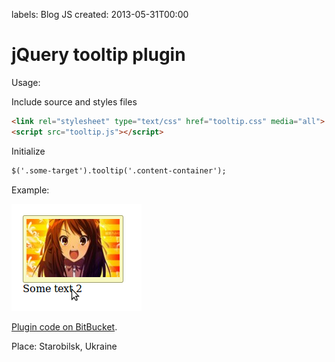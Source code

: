 labels: Blog
        JS
created: 2013-05-31T00:00

# jQuery tooltip plugin

Usage:

Include source and styles files
```html
<link rel="stylesheet" type="text/css" href="tooltip.css" media="all">
<script src="tooltip.js"></script>
```

Initialize
```html
$('.some-target').tooltip('.content-container');
```

Example:

![Tooltip example](tooltip.png)

[Plugin code on BitBucket](https://bitbucket.org/nanvel/jquery-tooltip-plugin/).

Place: Starobilsk, Ukraine
